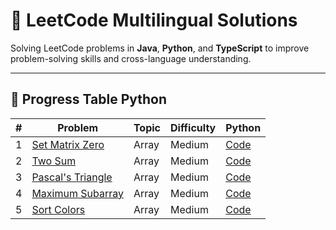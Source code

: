 # 🚀 LeetCode Multilingual Solutions

Solving LeetCode problems in **Java**, **Python**, and **TypeScript** to improve problem-solving skills and cross-language understanding.

---

## 📅 Progress Table Python 
| # | Problem                                                              | Topic | Difficulty | Python                                    |
| - | -------------------------------------------------------------------- | ----- | ---------- | ----------------------------------------- |
| 1 | [Set Matrix Zero](https://leetcode.com/problems/set-matrix-zeroes/)  | Array | Medium     | [Code](./Python/Arrays/SetMatrixZero.py)  |
| 2 | [Two Sum](https://leetcode.com/problems/two-sum/)                    | Array | Medium     | [Code](./Python/Arrays/TwoSum.py)         |
| 3 | [Pascal's Triangle](https://leetcode.com/problems/pascals-triangle/) | Array | Medium     | [Code](./Python/Arrays/PascalTriangle.py) |
| 4 | [Maximum Subarray](https://leetcode.com/problems/maximum-subarray/)  | Array | Medium     | [Code](./Python/Arrays/MaximumSubArray.py) |
| 5 | [Sort Colors](https://leetcode.com/problems/sort-colors/)  | Array | Medium     | [Code](./Python/Arrays/sort_colors.py) |


<!-- ### progess table all 

| #  | Problem | Topic | Difficulty | Java | Python | TypeScript |
|----|---------|-------|-----------|------|--------|------------|
| 1  | [Set Matrix Zero](https://leetcode.com/problems/set-matrix-zeroes/) | Array | Medium | [Code](./Java/Arrays/SetMatrixZero.java) | [Code](./Python/Arrays/SetMatrixZero.py) | [Code](./TypeScript/Arrays/SetMatrixZero.ts) | 
| 2 | [Two Sum](https://leetcode.com/problems/two-sum/) | Array | Medium | [Code](./Java/Arrays/TwoSum.java) | [Code](./Python/Arrays/TwoSum.py) | [Code](./TypeScript/Arrays/TwoSum.ts) |
| 3 | [pascal's Triangle](https://leetcode.com/problems/pascals-triangle/) | Array | Medium | [Code](./Java/Arrays/PascalTriangle.java) | [Code](./Python/Arrays/PascalTriangle.py) | [Code](./TypeScript/Arrays/PascalTriangle.ts) |
| 4 | [Maximum Subarray](https://leetcode.com/problems/maximum-subarray/) | Array | Medium | - | [Code](./Python/Arrays/PascalTriangle.py) | [Code](./TypeScript/Arrays/PascalTriangle.ts) | -->

